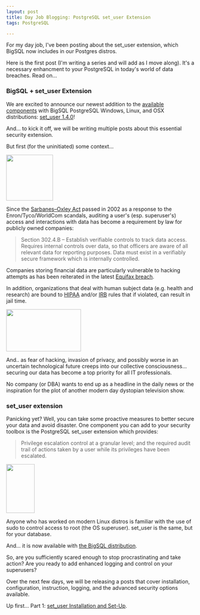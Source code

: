 ```yaml
---
layout: post  
title: Day Job Blogging: PostgreSQL set_user Extension  
tags: PostgreSQL

---
```


For my day job, I've been posting about the set_user extension, which BigSQL now includes in our Postgres distros. 

Here is the first post (I'm writing a series and will add as I move along). It's a necessary enhancment to your PostgreSQL in today's world of data breaches.  Read on...

### BigSQL + set_user Extension

We are excited to announce our newest addition to the [available components][1] with BigSQL PostgreSQL Windows, Linux, and OSX distributions: [set_user 1.4.0][2]!

And... to kick it off, we will be writing multiple posts about this essential security extension.

But first (for the uninitiated) some context...

<img src="https://wwwres.openscg.com/wp-content/uploads/2017/09/14215449/enron.png" alt="" width="125" height="123" class="alignright size-full wp-image-13023" />

Since the [Sarbanes–Oxley Act][3] passed in 2002 as a response to the Enron/Tyco/WorldCom scandals, auditing a user's (esp. superuser's) access and interactions with data has become a requirement by law for publicly owned companies:

> Section 302.4.B – Establish verifiable controls to track data access. Requires internal controls over data, so that officers are aware of all relevant data for reporting purposes. Data must exist in a verifiably secure framework which is internally controlled.

Companies storing financial data are particularly vulnerable to hacking attempts as has been reiterated in the latest [Equifax breach][4].

In addition, organizations that deal with human subject data (e.g. health and research) are bound to [HIPAA][5] and/or [IRB][6] rules that if violated, can result in jail time.

<img src="https://wwwres.openscg.com/wp-content/uploads/2017/09/14215943/mr_robot.jpeg" alt="" width="200" height="113" class="alignleft size-full wp-image-13028" />

And.. as fear of hacking, invasion of privacy, and possibly worse in an uncertain technological future creeps into our collective consciousness... securing our data has become a top priority for all IT professionals.

No company (or DBA) wants to end up as a headline in the daily news or the inspiration for the plot of another modern day dystopian television show.

### set_user extension

Panicking yet? Well, you can take some proactive measures to better secure your data and avoid disaster. One component you can add to your security toolbox is the PostgreSQL set_user extension which provides:

> Privilege escalation control at a granular level; and the required audit trail of actions taken by a user while its privileges have been escalated.

<img src="https://wwwres.openscg.com/wp-content/uploads/2017/09/15021732/calm.png" alt="" width="76" height="131" class="alignright size-full wp-image-13037" />

Anyone who has worked on modern Linux distros is familiar with the use of sudo to control access to root (the OS superuser). set_user is the same, but for your database.

And... it is now available with [the BigSQL distribution][7].

So, are you sufficiently scared enough to stop procrastinating and take action? Are you ready to add enhanced logging and control on your superusers?

Over the next few days, we will be releasing a posts that cover installation, configuration, instruction, logging, and the advanced security options available.

Up first... Part 1: [set_user Installation and Set-Up][8].

 [1]: https://www.openscg.com/bigsql/components/
 [2]: https://github.com/pgaudit/set_user
 [3]: https://en.wikipedia.org/wiki/Sarbanes%E2%80%93Oxley_Act
 [4]: https://www.nytimes.com/2017/09/07/business/equifax-cyberattack.html
 [5]: https://www.hhs.gov/hipaa/index.html
 [6]: https://en.wikipedia.org/wiki/Institutional_review_board
 [7]: https://www.openscg.com/bigsql/postgresql/installers/
 [8]: https://www.openscg.com/2017/09/set_user-installation-and-set-up/


